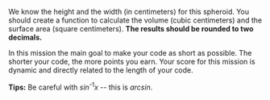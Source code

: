 We know the height and the width (in centimeters) for this spheroid.
You should create a function to calculate the volume (cubic centimeters) and
the surface area (square centimeters).
**The results should be rounded to two decimals.**

In this mission the main goal to make your code as short as possible.
The shorter your code, the more points you earn.
Your score for this mission is dynamic and directly related to the length of your code.

**Tips:** Be careful with _sin_<sup>-1</sup>_x_ -- this is _arcsin_.
